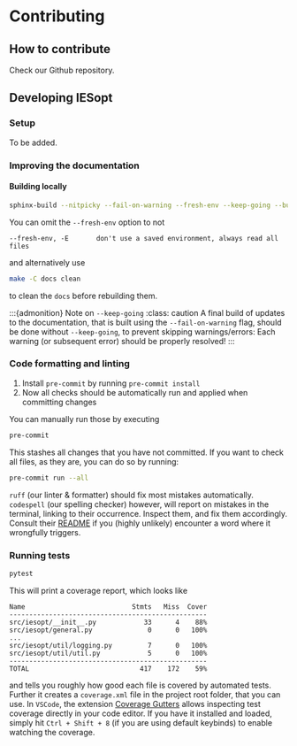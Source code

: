 # Contributing

## How to contribute

Check our Github repository.

## Developing IESopt

### Setup

To be added.

### Improving the documentation

#### Building locally

```bash
sphinx-build --nitpicky --fail-on-warning --fresh-env --keep-going --builder html docs/ docs/_build/html
```

You can omit the `--fresh-env` option to not

```text
--fresh-env, -E       don't use a saved environment, always read all files
```

and alternatively use

```bash
make -C docs clean
```

to clean the `docs` before rebuilding them.

:::{admonition} Note on `--keep-going`
:class: caution
A final build of updates to the documentation, that is built using the `--fail-on-warning` flag, should be done without
`--keep-going`, to prevent skipping warnings/errors: Each warning (or subsequent error) should be properly resolved!
:::

### Code formatting and linting

1. Install `pre-commit` by running `pre-commit install`
2. Now all checks should be automatically run and applied when committing changes

You can manually run those by executing

```bash
pre-commit
```

This stashes all changes that you have not committed. If you want to check all files, as they are, you can do so by running:

```bash
pre-commit run --all
```

`ruff` (our linter & formatter) should fix most mistakes automatically. `codespell` (our spelling checker) however, will report on mistakes in the terminal, linking to their occurrence. Inspect them, and fix them accordingly. Consult their [README](https://github.com/codespell-project/codespell) if you (highly unlikely) encounter a word where it wrongfully triggers.

### Running tests

```bash
pytest
```

This will print a coverage report, which looks like

```text
Name                           Stmts   Miss  Cover
--------------------------------------------------
src/iesopt/__init__.py            33      4    88%
src/iesopt/general.py              0      0   100%
...
src/iesopt/util/logging.py         7      0   100%
src/iesopt/util/util.py            5      0   100%
--------------------------------------------------
TOTAL                            417    172    59%
```

and tells you roughly how good each file is covered by automated tests. Further it creates a `coverage.xml` file in the project root folder, that you can use. In `VSCode`, the extension [Coverage Gutters](https://marketplace.visualstudio.com/items?itemName=ryanluker.vscode-coverage-gutters) allows inspecting test coverage directly in your code editor. If you have it installed and loaded, simply hit `Ctrl + Shift + 8` (if you are using default keybinds) to enable watching the coverage.
